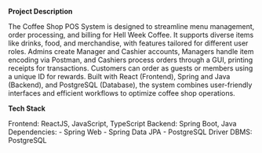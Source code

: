 **Project Description**

The Coffee Shop POS System is designed to streamline menu management, order processing, and billing for Hell Week Coffee. It supports diverse items like drinks, food, and merchandise, with features tailored for different user roles. Admins create Manager and Cashier accounts, Managers handle item encoding via Postman, and Cashiers process orders through a GUI, printing receipts for transactions. Customers can order as guests or members using a unique ID for rewards. Built with React (Frontend), Spring and Java (Backend), and PostgreSQL (Database), the system combines user-friendly interfaces and efficient workflows to optimize coffee shop operations.


**Tech Stack**

Frontend: ReactJS, JavaScript, TypeScript
Backend: Spring Boot, Java
	Dependencies:
		- Spring Web
		- Spring Data JPA
		- PostgreSQL Driver
DBMS: PostgreSQL
